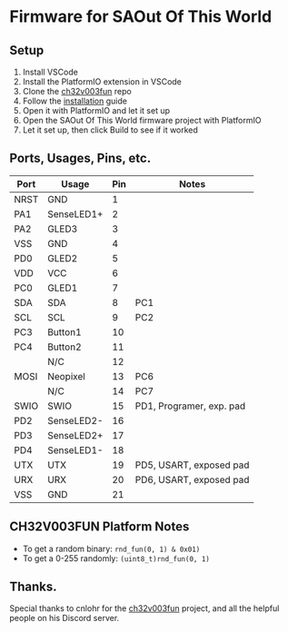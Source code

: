 # Firmware for SAOut Of This World

## Setup
1) Install VSCode
2) Install the PlatformIO extension in VSCode
3) Clone the [ch32v003fun](https://github.com/cnlohr/ch32v003fun) repo
4) Follow the [installation](https://github.com/cnlohr/ch32v003fun/wiki/Installation) guide
5) Open it with PlatformIO and let it set up
6) Open the SAOut Of This World firmware project with PlatformIO
7) Let it set up, then click Build to see if it worked


## Ports, Usages, Pins, etc.

| Port    | Usage      | Pin | Notes                    |
|---------|------------|-----|--------------------------|
| NRST    | GND        |  1  |                          |
| PA1     | SenseLED1+ |  2  |                          |
| PA2     | GLED3      |  3  |                          |
| VSS     | GND        |  4  |                          |
| PD0     | GLED2      |  5  |                          |
| VDD     | VCC        |  6  |                          |
| PC0     | GLED1      |  7  |                          |
| SDA     | SDA        |  8  | PC1                      |
| SCL     | SCL        |  9  | PC2                      |
| PC3     | Button1    | 10  |                          |
| PC4     | Button2    | 11  |                          |
|         | N/C        | 12  |                          |
| MOSI    | Neopixel   | 13  | PC6                      |
|         | N/C        | 14  | PC7                      |
| SWIO    | SWIO       | 15  | PD1, Programer, exp. pad |
| PD2     | SenseLED2- | 16  |                          |
| PD3     | SenseLED2+ | 17  |                          |
| PD4     | SenseLED1- | 18  |                          |
| UTX     | UTX        | 19  | PD5, USART, exposed pad  |
| URX     | URX        | 20  | PD6, USART, exposed pad  |
| VSS     | GND        | 21  |                          |

## CH32V003FUN Platform Notes

* To get a random binary: `rnd_fun(0, 1) & 0x01)`
* To get a 0-255 randomly: `(uint8_t)rnd_fun(0, 1)`

## Thanks.
Special thanks to cnlohr for the [ch32v003fun](https://github.com/cnlohr/ch32v003fun) project,
and all the helpful people on his Discord server.
